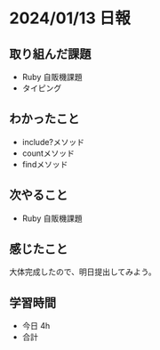 # 2024/01/13 日報

## 取り組んだ課題
- Ruby 自販機課題
- タイピング

## わかったこと
- include?メソッド
- countメソッド
- findメソッド

## 次やること
- Ruby 自販機課題

## 感じたこと
大体完成したので、明日提出してみよう。

## 学習時間
- 今日 4h
- 合計

